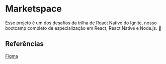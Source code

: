 # Marketspace

Esse projeto é um dos desafios da trilha de React Native do Ignite, nosso bootcamp completo de especialização em React, React Native e Node.js. 🚀

## Referências

[Figma](https://www.figma.com/file/15CNC5PrB1dUDnfnbYs3EI/Marketspace-%E2%80%A2-Desafio-React-Native-(Copy)?type=design&node-id=2-12&mode=dev)
